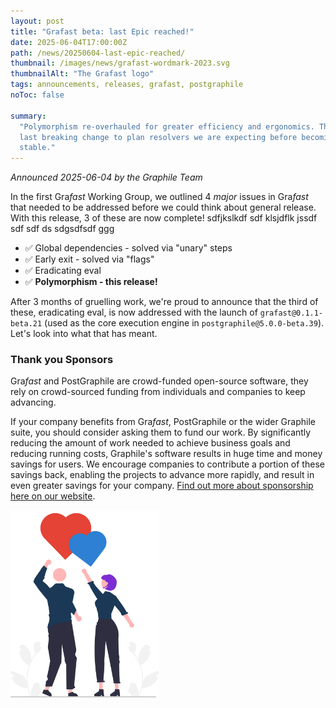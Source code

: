 ```yaml
---
layout: post
title: "Grafast beta: last Epic reached!"
date: 2025-06-04T17:00:00Z
path: /news/20250604-last-epic-reached/
thumbnail: /images/news/grafast-wordmark-2023.svg
thumbnailAlt: "The Grafast logo"
tags: announcements, releases, grafast, postgraphile
noToc: false

summary:
  "Polymorphism re-overhauled for greater efficiency and ergonomics. This is the
  last breaking change to plan resolvers we are expecting before becoming
  stable."
---
```


_Announced 2025-06-04 by the Graphile Team_

<p class='intro'>
In the first Gra<em>fast</em> Working Group, we outlined 4 <em>major</em> issues in Gra<em>fast</em>
  that needed to be addressed before we could think about general release. With
  this release, 3 of these are now complete! sdfjkslkdf sdf klsjdflk jssdf sdf sdf ds  sdgsdfsdf ggg
</p>

- ✅ Global dependencies - solved via "unary" steps
- ✅ Early exit - solved via "flags"
- ✅ Eradicating eval
- ✅ **Polymorphism - this release!**

After 3 months of gruelling work, we're proud to announce that the third of
these, eradicating eval, is now addressed with the launch of
`grafast@0.1.1-beta.21` (used as the core execution engine in
`postgraphile@5.0.0-beta.39`). Let's look into what that has meant.

### Thank you Sponsors

Gra*fast* and PostGraphile are crowd-funded open-source software, they rely on
crowd-sourced funding from individuals and companies to keep advancing.

If your company benefits from Gra*fast*, PostGraphile or the wider Graphile
suite, you should consider asking them to fund our work. By significantly
reducing the amount of work needed to achieve business goals and reducing
running costs, Graphile's software results in huge time and money savings for
users. We encourage companies to contribute a portion of these savings back,
enabling the projects to advance more rapidly, and result in even greater
savings for your company.
[Find out more about sponsorship here on our website](/sponsor/).

<div class="flex flex-wrap justify-around">
<img alt="Cartoon Benjie and Jem send cartoon hearts up into the sky" src="/images/news/postgraphile-thankyou.svg" style="max-height: 300px" />
</div>
